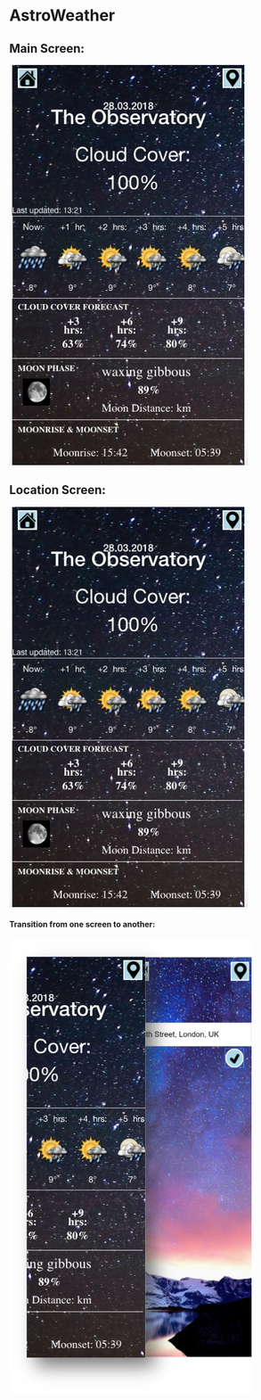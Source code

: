 
# AstroWeather

## Main Screen:
![Main](https://raw.githubusercontent.com/adnansalehin/AstroWeather/master/main.png)

## Location Screen:
![Location](https://raw.githubusercontent.com/adnansalehin/AstroWeather/master/main.png)

#### Transition from one screen to another:
![Transition](https://raw.githubusercontent.com/adnansalehin/AstroWeather/master/slide.png)
